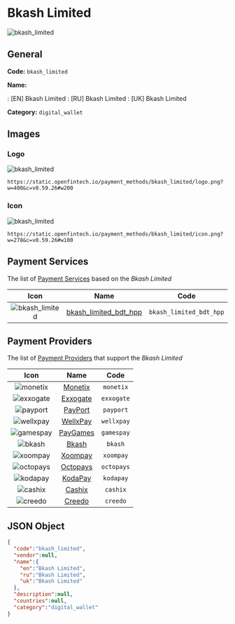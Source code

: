 
# Bkash Limited 
![bkash_limited](https://static.openfintech.io/payment_methods/bkash_limited/logo.png?w=400&c=v0.59.26#w200)  

## General 
**Code:** `bkash_limited` 
 
**Name:** 
 
:	[EN] Bkash Limited 
:	[RU] Bkash Limited 
:	[UK] Bkash Limited 
 
**Category:** `digital_wallet` 
 

## Images 

### Logo 
![bkash_limited](https://static.openfintech.io/payment_methods/bkash_limited/logo.png?w=400&c=v0.59.26#w200)  

```
https://static.openfintech.io/payment_methods/bkash_limited/logo.png?w=400&c=v0.59.26#w200
```  

### Icon 
![bkash_limited](https://static.openfintech.io/payment_methods/bkash_limited/icon.png?w=278&c=v0.59.26#w100)  

```
https://static.openfintech.io/payment_methods/bkash_limited/icon.png?w=278&c=v0.59.26#w100
```  

## Payment Services 
 
The list of [Payment Services](/payment-services/) based on the _Bkash Limited_ 

|Icon|Name|Code| 
|:---:|:---:|:---:| 
|![bkash_limited](https://static.openfintech.io/payment_methods/bkash_limited/icon.png?w=278&c=v0.59.26#w100) |[bkash_limited_bdt_hpp](/payment-services/bkash_limited_bdt_hpp/)|`bkash_limited_bdt_hpp`| 
 

## Payment Providers 
 
The list of [Payment Providers](/payment-providers/) that support the _Bkash Limited_ 

|Icon|Name|Code| 
|:---:|:---:|:---:| 
|![monetix](https://static.openfintech.io/payment_providers/monetix/icon.png?w=278&c=v0.59.26#w100) |[Monetix](/payment-providers/monetix/)|`monetix`| 
|![exxogate](https://static.openfintech.io/payment_providers/exxogate/icon.svg?w=278&c=v0.59.26#w100) |[Exxogate](/payment-providers/exxogate/)|`exxogate`| 
|![payport](https://static.openfintech.io/payment_providers/payport/icon.svg?w=278&c=v0.59.26#w100) |[PayPort](/payment-providers/payport/)|`payport`| 
|![wellxpay](https://static.openfintech.io/payment_providers/wellxpay/icon.png?w=278&c=v0.59.26#w100) |[WellxPay](/payment-providers/wellxpay/)|`wellxpay`| 
|![gamespay](https://static.openfintech.io/payment_providers/gamespay/icon.svg?w=278&c=v0.59.26#w100) |[PayGames](/payment-providers/gamespay/)|`gamespay`| 
|![bkash](https://static.openfintech.io/payment_providers/bkash/icon.png?w=278&c=v0.59.26#w100) |[Bkash](/payment-providers/bkash/)|`bkash`| 
|![xoompay](https://static.openfintech.io/payment_providers/xoompay/icon.png?w=278&c=v0.59.26#w100) |[Xoompay](/payment-providers/xoompay/)|`xoompay`| 
|![octopays](https://static.openfintech.io/payment_providers/octopays/icon.svg?w=278&c=v0.59.26#w100) |[Octopays](/payment-providers/octopays/)|`octopays`| 
|![kodapay](https://static.openfintech.io/payment_providers/kodapay/icon.png?w=278&c=v0.59.26#w100) |[KodaPay](/payment-providers/kodapay/)|`kodapay`| 
|![cashix](https://static.openfintech.io/payment_providers/cashix/icon.png?w=278&c=v0.59.26#w100) |[Cashix](/payment-providers/cashix/)|`cashix`| 
|![creedo](https://static.openfintech.io/payment_providers/creedo/icon.png?w=278&c=v0.59.26#w100) |[Creedo](/payment-providers/creedo/)|`creedo`| 
 

## JSON Object 

```json
{
  "code":"bkash_limited",
  "vendor":null,
  "name":{
    "en":"Bkash Limited",
    "ru":"Bkash Limited",
    "uk":"Bkash Limited"
  },
  "description":null,
  "countries":null,
  "category":"digital_wallet"
}
```  
